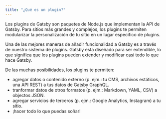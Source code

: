 ```yaml
---
title: "¿Qué es un plugin?"
---
```


Los plugins de Gatsby son paquetes de Node.js que implementan la API de Gatsby. Para sitios más grandes y complejos, los plugins te permiten modularizar la personalización de tu sitio en un lugar especifico de plugins.

Una de las mejores maneras de añadir funcionalidad a Gatsby es a través de nuestro sistema de plugins. Gatsby esta diseñado para ser extendible, lo que significa que los plugins pueden extender y modificar casi todo lo que hace Gatsby.

De las muchas posibilidades, los plugins te permiten:

- agregar datos o contenido externo (p. ejm.: tu CMS, archivos estáticos, una API REST) a tus datos de Gatsby GraphQL. 
- tranformar datos de otros formatos (p. ejm.: Markdown, YAML, CSV) a objectos JSON.
- agregar servicios de terceros (p. ejm.: Google Analytics, Instagram) a tu sitio.
- ¡hacer todo lo que puedas soñar!
